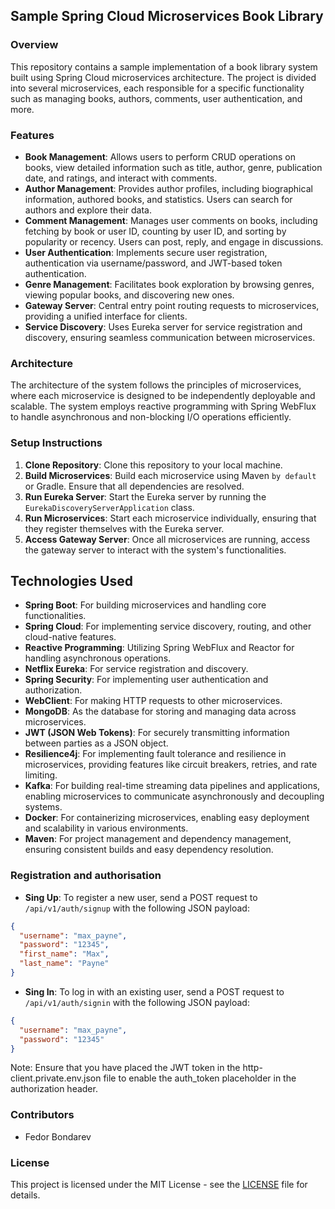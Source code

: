 ## Sample Spring Cloud Microservices Book Library

### Overview

This repository contains a sample implementation of a book library system built using Spring Cloud microservices architecture. The project is divided into several microservices, each responsible for a specific functionality such as managing books, authors, comments, user authentication, and more.

### Features

- **Book Management**: Allows users to perform CRUD operations on books, view detailed information such as title, author, genre, publication date, and ratings, and interact with comments.
- **Author Management**: Provides author profiles, including biographical information, authored books, and statistics. Users can search for authors and explore their data.
- **Comment Management**: Manages user comments on books, including fetching by book or user ID, counting by user ID, and sorting by popularity or recency. Users can post, reply, and engage in discussions.
- **User Authentication**: Implements secure user registration, authentication via username/password, and JWT-based token authentication.
- **Genre Management**: Facilitates book exploration by browsing genres, viewing popular books, and discovering new ones.
- **Gateway Server**: Central entry point routing requests to microservices, providing a unified interface for clients.
- **Service Discovery**: Uses Eureka server for service registration and discovery, ensuring seamless communication between microservices.

### Architecture

The architecture of the system follows the principles of microservices, where each microservice is designed to be independently deployable and scalable. The system employs reactive programming with Spring WebFlux to handle asynchronous and non-blocking I/O operations efficiently.

### Setup Instructions

1. **Clone Repository**: Clone this repository to your local machine.
2. **Build Microservices**: Build each microservice using Maven `by default` or Gradle. Ensure that all dependencies are resolved.
3. **Run Eureka Server**: Start the Eureka server by running the `EurekaDiscoveryServerApplication` class.
4. **Run Microservices**: Start each microservice individually, ensuring that they register themselves with the Eureka server.
5. **Access Gateway Server**: Once all microservices are running, access the gateway server to interact with the system's functionalities.

## Technologies Used

- **Spring Boot**: For building microservices and handling core functionalities.
- **Spring Cloud**: For implementing service discovery, routing, and other cloud-native features.
- **Reactive Programming**: Utilizing Spring WebFlux and Reactor for handling asynchronous operations.
- **Netflix Eureka**: For service registration and discovery.
- **Spring Security**: For implementing user authentication and authorization.
- **WebClient**: For making HTTP requests to other microservices.
- **MongoDB**: As the database for storing and managing data across microservices.
- **JWT (JSON Web Tokens)**: For securely transmitting information between parties as a JSON object.
- **Resilience4j**: For implementing fault tolerance and resilience in microservices, providing features like circuit breakers, retries, and rate limiting.
- **Kafka**: For building real-time streaming data pipelines and applications, enabling microservices to communicate asynchronously and decoupling systems.
- **Docker**: For containerizing microservices, enabling easy deployment and scalability in various environments.
- **Maven**: For project management and dependency management, ensuring consistent builds and easy dependency resolution.

### Registration and authorisation

- **Sing Up**: To register a new user, send a POST request to `/api/v1/auth/signup` with the following JSON payload:

```json
{
  "username": "max_payne",
  "password": "12345",
  "first_name": "Max",
  "last_name": "Payne"
}
```
- **Sing In**: To log in with an existing user, send a POST request to `/api/v1/auth/signin` with the following JSON payload:

```json
{
  "username": "max_payne",
  "password": "12345"
}
```
Note: Ensure that you have placed the JWT token in the http-client.private.env.json file to enable the auth_token placeholder in the authorization header.

### Contributors

- Fedor Bondarev

### License

This project is licensed under the MIT License - see the [LICENSE](LICENSE) file for details.